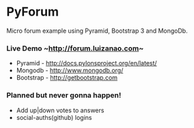 # PyForum

Micro forum example using Pyramid, Bootstrap 3 and MongoDb.

### Live Demo ~<http://forum.luizanao.com>~

 - Pyramid - http://docs.pylonsproject.org/en/latest/
 - Mongodb - http://www.mongodb.org/
 - Bootstrap - http://getbootstrap.com


 ### Planned but never gonna happen!
 - Add up|down votes to answers
 - social-auths(github) logins
